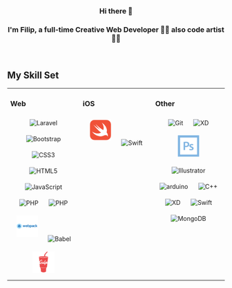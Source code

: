 ### <div align="center">Hi there 👋
  

### <div align="center">I'm Filip, a full-time Creative Web Developer 👨‍💻 also code artist 🧑‍🎨
  
<br/>  


## My Skill Set  
<table><tr><td valign="top" width="33%">

### Web  
<div align="center">   
<img style="margin: 10px" src="https://profilinator.rishav.dev/skills-assets/laravel-plain-wordmark.svg" alt="Laravel" height="50" />  
<img style="margin: 10px" src="https://profilinator.rishav.dev/skills-assets/bootstrap-plain.svg" alt="Bootstrap" height="50" />  
<img style="margin: 10px" src="https://profilinator.rishav.dev/skills-assets/css3-original-wordmark.svg" alt="CSS3" height="50" />  
<img style="margin: 10px" src="https://profilinator.rishav.dev/skills-assets/html5-original-wordmark.svg" alt="HTML5" height="50" />  
<img style="margin: 10px" src="https://profilinator.rishav.dev/skills-assets/javascript-original.svg" alt="JavaScript" height="50" />  
<img style="margin: 10px" src="https://profilinator.rishav.dev/skills-assets/php-original.svg" alt="PHP" height="50" />  
  <img style="margin: 10px" src="https://profilinator.rishav.dev/skills-assets/jquery.png" alt="PHP" height="50" />  
<img style="margin: 10px" src="https://raw.githubusercontent.com/devicons/devicon/d00d0969292a6569d45b06d3f350f463a0107b0d/icons/webpack/webpack-original-wordmark.svg" alt="Webpack" height="50" />  
<img style="margin: 10px" src="https://www.vectorlogo.zone/logos/babeljs/babeljs-icon.svg" alt="Babel" height="50" />  
<img style="margin: 10px" src="https://raw.githubusercontent.com/devicons/devicon/master/icons/gulp/gulp-plain.svg" alt="PHP" height="50" />  
</div></td><td valign="top" width="33%">

### iOS  
<div align="center">   
  <img style="margin: 10px" src="https://raw.githubusercontent.com/devicons/devicon/master/icons/swift/swift-original.svg" alt="Swift" height="50" />   
  <img style="margin: 10px" src="https://www.vectorlogo.zone/logos/apple_objectivec/apple_objectivec-icon.svg" alt="Swift" height="50" />  
</div></td><td valign="top" width="33%">

### Other  
<div align="center">  

<img style="margin: 10px" src="https://profilinator.rishav.dev/skills-assets/git-scm-icon.svg" alt="Git" height="50" />  
<img style="margin: 10px" src="https://cdn.worldvectorlogo.com/logos/adobe-xd.svg" alt="XD" height="50" />  
<img style="margin: 10px" src="https://raw.githubusercontent.com/devicons/devicon/master/icons/photoshop/photoshop-line.svg" alt="XD" height="50" />  
<img style="margin: 10px" src="https://profilinator.rishav.dev/skills-assets/adobe_illustrator-icon.svg" alt="Illustrator" height="50" />  
<img style="margin: 10px" src="https://cdn.worldvectorlogo.com/logos/arduino-1.svg" alt="arduino" width="40" height="40"/>
<img style="margin: 10px" src="https://profilinator.rishav.dev/skills-assets/cplusplus-original.svg" alt="C++" height="50" /> 
<img style="margin: 10px" src="https://www.vectorlogo.zone/logos/getpostman/getpostman-icon.svg" alt="XD" height="50" /> 
<img style="margin: 10px" src="https://raw.githubusercontent.com/bestofjs/bestofjs-webui/8665e8c267a0215f3159df28b33c365198101df5/public/logos/realm.svg" alt="Swift" height="50" /> 
<img style="margin: 10px" src="https://profilinator.rishav.dev/skills-assets/mongodb-original-wordmark.svg" alt="MongoDB" height="50" /> 

</div></td></tr></table>  
